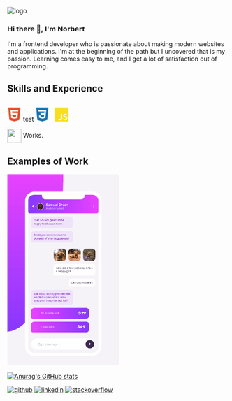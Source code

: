 ![logo](https://user-images.githubusercontent.com/62474258/132944808-1c72efec-d3c8-41ef-9025-379eb37eda07.png)

### Hi there 👋, I'm Norbert
I'm a frontend developer who is passionate about making modern websites and applications. I'm at the beginning of the path but I uncovered that is my passion. Learning comes easy to me, and I get a lot of satisfaction out of programming.

## Skills and Experience
<div style="display: flex;">
  <p align="center">
    <img height="32" width="32" src="https://github.com/norbert-swieconek/norbert-swieconek/blob/main/html5.svg" /> test
    <img height="32" width="32" src="https://github.com/norbert-swieconek/norbert-swieconek/blob/main/css3.svg" /> &nbsp
    <img height="32" width="32" src="https://github.com/norbert-swieconek/norbert-swieconek/blob/main/javascript.svg" />
  </p>
</div>

<div>
  <img style="vertical-align:middle" height="32" width="32" src="[https://placehold.it/60x60](https://github.com/norbert-swieconek/norbert-swieconek/blob/main/html5.svg">
  <span style="">Works.</span>
</div>

## Examples of Work
<img src="https://github.com/norbert-swieconek/norbert-swieconek/blob/main/chat-app-example.gif" width="256px" />


[![Anurag's GitHub stats](https://github-readme-stats.vercel.app/api?username=norbert-swieconek)](https://github.com/anuraghazra/github-readme-stats)

[<img src='https://cdn.jsdelivr.net/npm/simple-icons@3.0.1/icons/github.svg' alt='github' height='40'>](https://github.com/norbert-swieconek)  [<img src='https://cdn.jsdelivr.net/npm/simple-icons@3.0.1/icons/linkedin.svg' alt='linkedin' height='40'>](https://www.linkedin.com/in/norbert-swieconek/)  [<img src='https://cdn.jsdelivr.net/npm/simple-icons@3.0.1/icons/stackoverflow.svg' alt='stackoverflow' height='40'>](https://stackoverflow.com/users/norbert-Święconek)  



